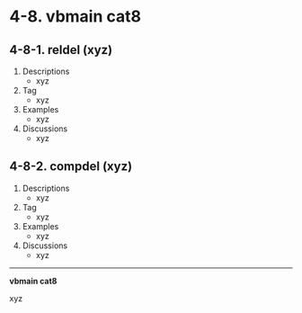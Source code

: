 # 4-8\. vbmain cat8

## 4-8-1\. reldel (xyz)

1. Descriptions
    - xyz
2. Tag
    - xyz
3. Examples
    - xyz
4. Discussions
    - xyz

## 4-8-2\. compdel (xyz)

1. Descriptions
    - xyz
2. Tag
    - xyz
3. Examples
    - xyz
4. Discussions
    - xyz

---

**vbmain cat8**

xyz
